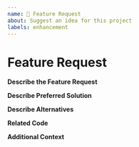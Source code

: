 ```yaml
---
name: 🚀 Feature Request
about: Suggest an idea for this project
labels: enhancement
---
```


<!-- Please make sure you are posting a feature request related to Gridcoin. --> 

<!-- For general questions about Gridcoin or wallet recovery please use one of the various communities:
* Gridcoin on reddit https://www.reddit.com/r/gridcoin/
* Discord https://discord.gg/UMWUnMjN4x -->

# Feature Request

**Describe the Feature Request**
<!-- A clear and concise description of what the feature request is. Please include if your feature request is related to a problem. -->

**Describe Preferred Solution**
<!-- A clear and concise description of what you want to happen. -->

**Describe Alternatives**
<!-- A clear and concise description of any alternative solutions or features you have considered. -->

**Related Code**
<!-- If you are able to illustrate the feature request with an example, please provide a sample via [GitHub](https://github.com) or an online code collaborator. -->

**Additional Context**
<!-- List any other information that is relevant to your feature request. Related issues, suggestions on how to add, use case, Stack Overflow links, forum links, screenshots, OS if applicable, etc. -->
